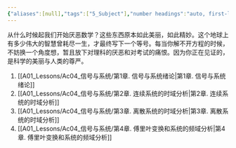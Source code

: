 ```yaml
---
{"aliases":[null],"tags":["5_Subject"],"number headings":"auto, first-level 1, max 6, A.1.","Created-Date":"2023-08-13 10:53:52","Modified-Date":"2024-04-18 11:53:16","dg-publish":true,"permalink":"/A01_Lessons/Ac04_信号与系统/信号与系统/","dgPassFrontmatter":true}
---
```


从什么时候起我们开始厌恶数学？这些东西原本如此美丽，如此精妙。这个地球上有多少伟大的智慧曾耗尽一生，才最终写下一个等号。每当你解不开方程的时候，不妨换一个角度想，暂且放下对理科的厌恶和对考试的痛恨。因为你正在见证的，是科学的美丽与人类的尊严。

1. [[A01_Lessons/Ac04_信号与系统/第1章. 信号与系统绪论\|第1章. 信号与系统绪论]]
2. [[A01_Lessons/Ac04_信号与系统/第2章. 连续系统的时域分析\|第2章. 连续系统的时域分析]]
3. [[A01_Lessons/Ac04_信号与系统/第3章. 离散系统的时域分析\|第3章. 离散系统的时域分析]]
4. [[A01_Lessons/Ac04_信号与系统/第4章. 傅里叶变换和系统的频域分析\|第4章. 傅里叶变换和系统的频域分析]]

